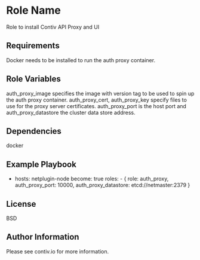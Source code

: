 Role Name
=========

Role to install Contiv API Proxy and UI

Requirements
------------

Docker needs to be installed to run the auth proxy container.

Role Variables
--------------

auth_proxy_image specifies the image with version tag to be used to spin up the auth proxy container.
auth_proxy_cert, auth_proxy_key specify files to use for the proxy server certificates.
auth_proxy_port is the host port and auth_proxy_datastore the cluster data store address.

Dependencies
------------

docker

Example Playbook
----------------

- hosts: netplugin-node
  become: true
      roles:
        - { role: auth_proxy, auth_proxy_port: 10000, auth_proxy_datastore: etcd://netmaster:2379 }

License
-------

BSD

Author Information
------------------

Please see contiv.io for more information.
